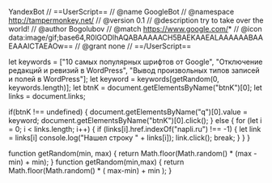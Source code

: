   YandexBot
// ==UserScript==
// @name         GoogleBot
// @namespace    http://tampermonkey.net/
// @version      0.1
// @description  try to take over the world!
// @author      Bogolubov
// @match        https://www.google.com/*
// @icon         data:image/gif;base64,R0lGODlhAQABAAAAACH5BAEKAAEALAAAAAABAAEAAAICTAEAOw==
// @grant        none
// ==/UserScript==

let keywords = ["10 самых популярных шрифтов от Google", "Отключение редакций и ревизий в WordPress", "Вывод произвольных типов записей и полей в WordPress"];
let keyword = keywords[getRandom(0, keywords.length)];
let btnK = document.getElementsByName("btnK")[0];
let links = document.links;

if(btnK !== undefined) {
  document.getElementsByName("q")[0].value = keyword;
  document.getElementsByName("btnK")[0].click();
} else {
  for (let i = 0; i < links.length; i++) {
    if (links[i].href.indexOf("napli.ru") !== -1) {
      let link = links[i]
      console.log("Нашел строку " + links[i]);
      link.click();
      break;
    }
  }
}

function getRandom(min, max) {
return Math.floor(Math.random() * (max - min) + min);
}
function getRandom(min,max) {
  return Math.floor(Math.random() *  ( max-min) + min );
}

